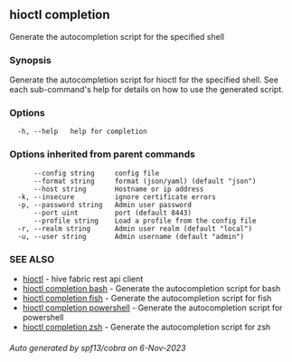 ## hioctl completion

Generate the autocompletion script for the specified shell

### Synopsis

Generate the autocompletion script for hioctl for the specified shell.
See each sub-command's help for details on how to use the generated script.


### Options

```
  -h, --help   help for completion
```

### Options inherited from parent commands

```
      --config string     config file
      --format string     format (json/yaml) (default "json")
      --host string       Hostname or ip address
  -k, --insecure          ignore certificate errors
  -p, --password string   Admin user password
      --port uint         port (default 8443)
      --profile string    Load a profile from the config file
  -r, --realm string      Admin user realm (default "local")
  -u, --user string       Admin username (default "admin")
```

### SEE ALSO

* [hioctl](hioctl.md)	 - hive fabric rest api client
* [hioctl completion bash](hioctl_completion_bash.md)	 - Generate the autocompletion script for bash
* [hioctl completion fish](hioctl_completion_fish.md)	 - Generate the autocompletion script for fish
* [hioctl completion powershell](hioctl_completion_powershell.md)	 - Generate the autocompletion script for powershell
* [hioctl completion zsh](hioctl_completion_zsh.md)	 - Generate the autocompletion script for zsh

###### Auto generated by spf13/cobra on 6-Nov-2023
